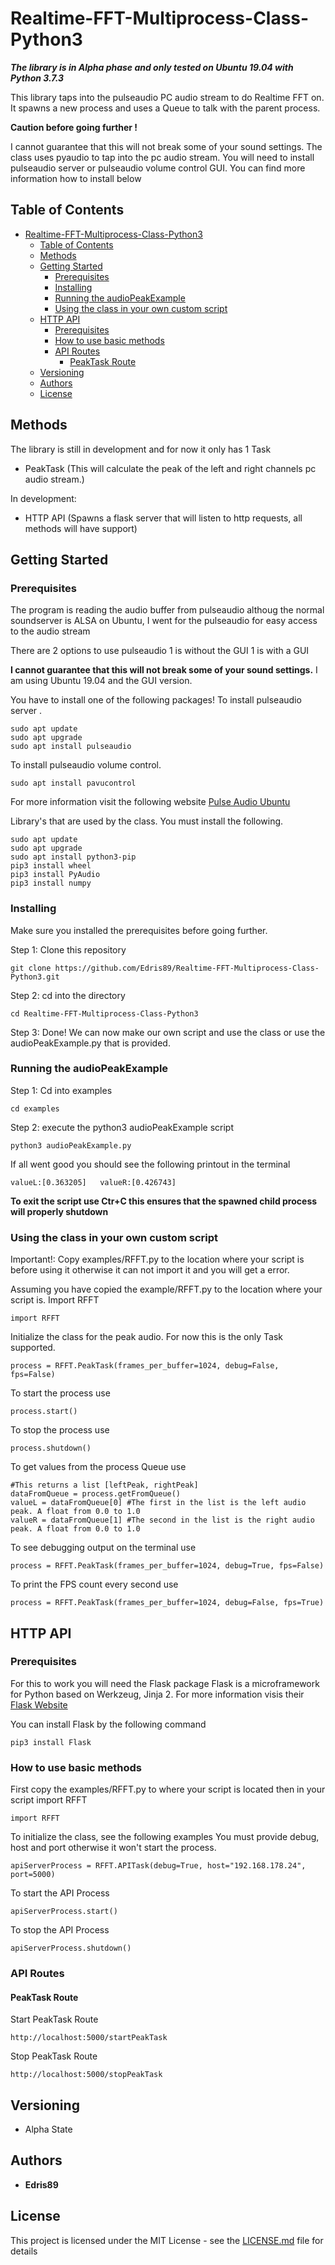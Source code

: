 # Realtime-FFT-Multiprocess-Class-Python3

***The library is in Alpha phase and only tested on Ubuntu 19.04 with Python 3.7.3***

This library taps into the pulseaudio PC audio stream to do Realtime FFT on. It spawns a new process and uses a Queue to talk with the parent process.



**Caution before going further !**

I cannot guarantee that this will not break some of your sound settings.
The class uses pyaudio to tap into the pc audio stream.
You will need to install pulseaudio server or pulseaudio volume control GUI. You can find more information how to install below

## Table of Contents

- [Realtime-FFT-Multiprocess-Class-Python3](#realtime-fft-multiprocess-class-python3)
  - [Table of Contents](#table-of-contents)
  - [Methods](#methods)
  - [Getting Started](#getting-started)
    - [Prerequisites](#prerequisites)
    - [Installing](#installing)
    - [Running the audioPeakExample](#running-the-audiopeakexample)
    - [Using the class in your own custom script](#using-the-class-in-your-own-custom-script)
  - [HTTP API](#http-api)
    - [Prerequisites](#prerequisites-1)
    - [How to use basic methods](#how-to-use-basic-methods)
    - [API Routes](#api-routes)
      - [PeakTask Route](#peaktask-route)
  - [Versioning](#versioning)
  - [Authors](#authors)
  - [License](#license)


## Methods

The library is still in development and for now it only has 1 Task
* PeakTask (This will calculate the peak of the left and right channels pc audio stream.)


In development:
* HTTP API (Spawns a flask server that will listen to http requests, all methods will have support)
## Getting Started 


### Prerequisites

The program is reading the audio buffer from pulseaudio
althoug the normal soundserver is ALSA on Ubuntu, I went for the pulseaudio for easy access to the audio stream

There are 2 options to use pulseaudio
1 is without the GUI
1 is with a GUI

**I cannot guarantee that this will not break some of your sound settings.** I am using Ubuntu 19.04 and the GUI version.

You have to install one of the following packages!
To install pulseaudio server .
```
sudo apt update
sudo apt upgrade
sudo apt install pulseaudio
```

To install pulseaudio volume control.
```
sudo apt install pavucontrol
```

For more information visit the following website [Pulse Audio Ubuntu](https://linuxhint.com/pulse_audio_sounds_ubuntu/)

Library's that are used by the class. You must install the following.

```
sudo apt update
sudo apt upgrade
sudo apt install python3-pip 
pip3 install wheel
pip3 install PyAudio
pip3 install numpy
```

### Installing

Make sure you installed the prerequisites before going further.


Step 1: Clone this repository
```
git clone https://github.com/Edris89/Realtime-FFT-Multiprocess-Class-Python3.git
```

Step 2: cd into the directory

```
cd Realtime-FFT-Multiprocess-Class-Python3
```

Step 3: Done! 
We can now make our own script and use the class or use the audioPeakExample.py that is provided.

### Running the audioPeakExample

Step 1: Cd into examples
```
cd examples
```
Step 2: execute the python3 audioPeakExample script
```
python3 audioPeakExample.py
```

If all went good you should see the following printout in the terminal
```
valueL:[0.363205]	valueR:[0.426743]
```

**To exit the script use Ctr+C this ensures that the spawned child process will properly shutdown**


### Using the class in your own custom script

Important!: Copy examples/RFFT.py to the location where your script is before using it otherwise it can not import it and you will get a error.

Assuming you have copied the example/RFFT.py to the location where your script is. Import RFFT
```
import RFFT
```

Initialize the class for the peak audio. For now this is the only Task supported.
```
process = RFFT.PeakTask(frames_per_buffer=1024, debug=False, fps=False)
```

To start the process use
```
process.start()
```
To stop the process use
```
process.shutdown()
```
To get values from the process Queue use
```
#This returns a list [leftPeak, rightPeak]
dataFromQueue = process.getFromQueue()
valueL = dataFromQueue[0] #The first in the list is the left audio peak. A float from 0.0 to 1.0
valueR = dataFromQueue[1] #The second in the list is the right audio peak. A float from 0.0 to 1.0
```
To see debugging output on the terminal use
```
process = RFFT.PeakTask(frames_per_buffer=1024, debug=True, fps=False)
```
To print the FPS count every second use
```
process = RFFT.PeakTask(frames_per_buffer=1024, debug=False, fps=True)
```

## HTTP API 

### Prerequisites

For this to work you will need the Flask package
Flask is a microframework for Python based on Werkzeug, Jinja 2.
For more information visis their [Flask Website](http://flask.pocoo.org/)

You can install Flask by the following command
```
pip3 install Flask
```
### How to use basic methods

First copy the examples/RFFT.py to where your script is located then in your 
script import RFFT
```
import RFFT
```
To initialize the class, see the following examples
You must provide debug, host and port otherwise it won't start the process.
```
apiServerProcess = RFFT.APITask(debug=True, host="192.168.178.24", port=5000)

```

To start the API Process
```
apiServerProcess.start()
```
To stop the API Process
```
apiServerProcess.shutdown()
```
### API Routes

#### PeakTask Route
Start PeakTask Route
```
http://localhost:5000/startPeakTask
```
Stop PeakTask Route
```
http://localhost:5000/stopPeakTask
```



## Versioning

* Alpha State

## Authors

* **Edris89**


## License

This project is licensed under the MIT License - see the [LICENSE.md](LICENSE.md) file for details




